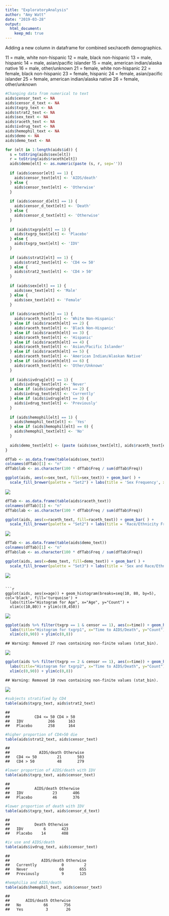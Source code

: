 ```yaml
---
title: "ExploratoryAnalysis"
author: "Amy Watt"
date: "2019-03-28"
output: 
  html_document: 
    keep_md: true
---
```



Adding a new column in dataframe for combined sex/raceth demographics.

11 = male, white non-hispanic
12 = male, black non-hispanic
13 = male, hispanic
14 = male, asian/pacific islander
15 = male, american indian/alaska native
16 = male, other/unknown
21 = female, white non-hispanic
22 = female, black non-hispanic
23 = female, hispanic
24 = female, asian/pacific islander
25 = female, american indian/alaska native
26 = female, other/unknown

```r
#Changing data from numerical to text
aids$censor_text <- NA
aids$censor_d_text <- NA
aids$txgrp_text <- NA
aids$strat2_text <- NA
aids$sex_text <- NA
aids$raceth_text <- NA
aids$ivdrug_text <- NA
aids$hemophil_text <- NA
aids$demo <- NA
aids$demo_text <- NA
```


```r
for (elt in 1:length(aids$id)) {
  s = toString(aids$sex[elt])
  r = toString(aids$raceth[elt])
  aids$demo[elt] <- as.numeric(paste (s, r, sep=''))
  
  if (aids$censor[elt] == 1) {
    aids$censor_text[elt] <- 'AIDS/death'
  } else {
    aids$censor_text[elt] <- 'Otherwise'
  }
  
  if (aids$censor_d[elt] == 1) {
    aids$censor_d_text[elt] <- 'Death'
  } else {
    aids$censor_d_text[elt] <- 'Otherwise'
  }
  
  if (aids$txgrp[elt] == 1) {
    aids$txgrp_text[elt] <- 'Placebo'
  } else {
    aids$txgrp_text[elt] <- 'IDV'
  }
  
  if (aids$strat2[elt] == 1) {
    aids$strat2_text[elt] <- 'CD4 <= 50'
  } else {
    aids$strat2_text[elt] <- 'CD4 > 50'
  }
  
  if (aids$sex[elt] == 1) {
    aids$sex_text[elt] <- 'Male'
  } else {
    aids$sex_text[elt] <- 'Female'
  }
  
  if (aids$raceth[elt] == 1) {
    aids$raceth_text[elt] <- 'White Non-Hispanic'
  } else if (aids$raceth[elt] == 2) {
    aids$raceth_text[elt] <- 'Black Non-Hispanic'
  } else if (aids$raceth[elt] == 3) {
    aids$raceth_text[elt] <- 'Hispanic'
  } else if (aids$raceth[elt] == 4) {
    aids$raceth_text[elt] <- 'Asian/Pacific Islander'
  } else if (aids$raceth[elt] == 5) {
    aids$raceth_text[elt] <- 'American Indian/Alaskan Native'
  } else if (aids$raceth[elt] == 6) {
    aids$raceth_text[elt] <- 'Other/Unknown'
  }
  
  if (aids$ivdrug[elt] == 1) {
    aids$ivdrug_text[elt] <- 'Never'
  } else if (aids$ivdrug[elt] == 2) {
    aids$ivdrug_text[elt] <- 'Currently'
  } else if (aids$ivdrug[elt] == 3) {
    aids$ivdrug_text[elt] <- 'Previously'
  }
  
  if (aids$hemophil[elt] == 1) {
    aids$hemophil_text[elt] <- 'Yes'
  } else if (aids$hemophil[elt] == 0) {
    aids$hemophil_text[elt] <- 'No'
  }
  
  aids$demo_text[elt] <- (paste (aids$sex_text[elt], aids$raceth_text[elt], sep=', '))
}
```


```r
dfTab <- as.data.frame(table(aids$sex_text))
colnames(dfTab)[1] <- "n"
dfTab$lab <- as.character(100 * dfTab$Freq / sum(dfTab$Freq))

ggplot(aids, aes(x=sex_text, fill=sex_text)) + geom_bar( ) +
  scale_fill_brewer(palette = "Set2") + labs(title = 'Sex Frequency', x = "Sex", y = "Count") + theme(legend.position = "none") + geom_text(data=dfTab, aes(n, Freq, label = Freq), vjust=0, inherit.aes = FALSE)
```

![](ExploratoryAnalysis_files/figure-html/unnamed-chunk-3-1.png)<!-- -->

```r
dfTab <- as.data.frame(table(aids$raceth_text))
colnames(dfTab)[1] <- "n"
dfTab$lab <- as.character(100 * dfTab$Freq / sum(dfTab$Freq))

ggplot(aids, aes(x=raceth_text, fill=raceth_text)) + geom_bar( ) +
  scale_fill_brewer(palette = "Set2") + labs(title = 'Race/Ethnicity Frequency', x = "Race/Ethnicity", y = "Count") +  theme(legend.position = "none") + theme(axis.text.x = element_text(angle = 90, hjust = 1)) + geom_text(data=dfTab, aes(n, Freq, label = Freq), vjust=0, inherit.aes = FALSE)
```

![](ExploratoryAnalysis_files/figure-html/unnamed-chunk-3-2.png)<!-- -->

```r
dfTab <- as.data.frame(table(aids$demo_text))
colnames(dfTab)[1] <- "n"
dfTab$lab <- as.character(100 * dfTab$Freq / sum(dfTab$Freq))

ggplot(aids, aes(x=demo_text, fill=demo_text)) + geom_bar( ) +
  scale_fill_brewer(palette = "Set3") + labs(title = 'Sex and Race/Ethnicity Demographics', x = "Demographics", y = "Count") + theme(axis.text.x = element_text(angle = 90, hjust = 1)) + theme(legend.position = "none") + geom_text(data=dfTab, aes(n, Freq, label = Freq), vjust=0, inherit.aes = FALSE)
```

![](ExploratoryAnalysis_files/figure-html/unnamed-chunk-3-3.png)<!-- -->
```

```r
ggplot(aids, aes(x=age)) + geom_histogram(breaks=seq(10, 80, by=5), col='black', fill='turquoise') + 
  labs(title="Histogram for Age", x="Age", y="Count") + 
  xlim(c(10,80)) + ylim(c(0,450))
```

![](ExploratoryAnalysis_files/figure-html/unnamed-chunk-4-1.png)<!-- -->



```r
ggplot(aids %>% filter(txgrp == 1 & censor == 1), aes(x=time)) + geom_histogram(breaks=seq(10, 80, by=5), col='black', fill='turquoise') + 
  labs(title="Histogram for txgrp1", x="Time to AIDS/Death", y="Count") + 
  xlim(c(0,90)) + ylim(c(0,8))
```

```
## Warning: Removed 27 rows containing non-finite values (stat_bin).
```

![](ExploratoryAnalysis_files/figure-html/unnamed-chunk-5-1.png)<!-- -->

```r
ggplot(aids %>% filter(txgrp == 2 & censor == 1), aes(x=time)) + geom_histogram(breaks=seq(10, 80, by=5), col='black', fill='turquoise') + 
  labs(title="Histogram for txgrp2", x="Time to AIDS/Death", y="Count") + 
  xlim(c(0,90)) + ylim(c(0,8))
```

```
## Warning: Removed 10 rows containing non-finite values (stat_bin).
```

![](ExploratoryAnalysis_files/figure-html/unnamed-chunk-5-2.png)<!-- -->

```r
#subjects stratified by CD4
table(aids$txgrp_text, aids$strat2_text)
```

```
##          
##           CD4 <= 50 CD4 > 50
##   IDV           266      163
##   Placebo       258      164
```

```r
#higher proportion of CD4>50 die
table(aids$strat2_text, aids$censor_text)
```

```
##            
##             AIDS/death Otherwise
##   CD4 <= 50         21       503
##   CD4 > 50          48       279
```

```r
#lower proportion of AIDS/death with IDV
table(aids$txgrp_text, aids$censor_text)
```

```
##          
##           AIDS/death Otherwise
##   IDV             23       406
##   Placebo         46       376
```

```r
#lower proportion of death with IDV
table(aids$txgrp_text, aids$censor_d_text)
```

```
##          
##           Death Otherwise
##   IDV         6       423
##   Placebo    14       408
```

```r
#iv use and AIDS/death
table(aids$ivdrug_text, aids$censor_text)
```

```
##             
##              AIDS/death Otherwise
##   Currently           0         2
##   Never              60       655
##   Previously          9       125
```

```r
#hemphilia and AIDS/death
table(aids$hemophil_text, aids$censor_text)
```

```
##      
##       AIDS/death Otherwise
##   No          66       756
##   Yes          3        26
```

